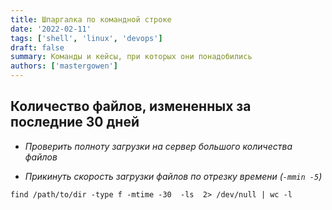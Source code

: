 ```yaml
---
title: Шпаргалка по командной строке
date: '2022-02-11'
tags: ['shell', 'linux', 'devops']
draft: false
summary: Команды и кейсы, при которых они понадобились
authors: ['mastergowen']
---
```


## Количество файлов, измененных за последние 30 дней

- _Проверить полноту загрузки на сервер большого количества файлов_

- _Прикинуть скорость загрузки файлов по отрезку времени (`-mmin -5`)_

```shell
find /path/to/dir -type f -mtime -30  -ls  2> /dev/null | wc -l
```
